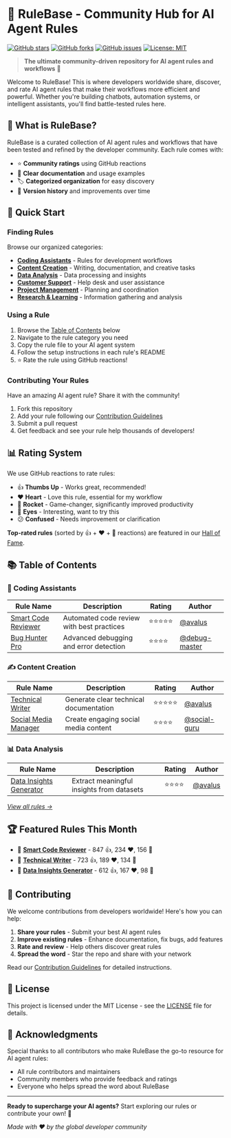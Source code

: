 # 🤖 RuleBase - Community Hub for AI Agent Rules

[![GitHub stars](https://img.shields.io/github/stars/avalus/rulebase?style=social)](https://github.com/avalus/rulebase/stargazers)
[![GitHub forks](https://img.shields.io/github/forks/avalus/rulebase?style=social)](https://github.com/avalus/rulebase/network/members)
[![GitHub issues](https://img.shields.io/github/issues/avalus/rulebase)](https://github.com/avalus/rulebase/issues)
[![License: MIT](https://img.shields.io/badge/License-MIT-yellow.svg)](https://opensource.org/licenses/MIT)

> **The ultimate community-driven repository for AI agent rules and workflows** 🚀

Welcome to RuleBase! This is where developers worldwide share, discover, and rate AI agent rules that make their workflows more efficient and powerful. Whether you're building chatbots, automation systems, or intelligent assistants, you'll find battle-tested rules here.

## 🌟 What is RuleBase?

RuleBase is a curated collection of AI agent rules and workflows that have been tested and refined by the developer community. Each rule comes with:

- ⭐ **Community ratings** using GitHub reactions
- 📝 **Clear documentation** and usage examples  
- 🏷️ **Categorized organization** for easy discovery
- 🔄 **Version history** and improvements over time

## 🚀 Quick Start

### Finding Rules
Browse our organized categories:
- [**Coding Assistants**](./rules/coding/) - Rules for development workflows
- [**Content Creation**](./rules/content/) - Writing, documentation, and creative tasks
- [**Data Analysis**](./rules/data-analysis/) - Data processing and insights
- [**Customer Support**](./rules/customer-support/) - Help desk and user assistance
- [**Project Management**](./rules/project-management/) - Planning and coordination
- [**Research & Learning**](./rules/research/) - Information gathering and analysis

### Using a Rule
1. Browse the [Table of Contents](#-table-of-contents) below
2. Navigate to the rule category you need
3. Copy the rule file to your AI agent system
4. Follow the setup instructions in each rule's README
5. ⭐ Rate the rule using GitHub reactions!

### Contributing Your Rules
Have an amazing AI agent rule? Share it with the community!
1. Fork this repository
2. Add your rule following our [Contribution Guidelines](./CONTRIBUTING.md)
3. Submit a pull request
4. Get feedback and see your rule help thousands of developers!

## 📊 Rating System

We use GitHub reactions to rate rules:
- 👍 **Thumbs Up** - Works great, recommended!
- ❤️ **Heart** - Love this rule, essential for my workflow
- 🚀 **Rocket** - Game-changer, significantly improved productivity  
- 👀 **Eyes** - Interesting, want to try this
- 😕 **Confused** - Needs improvement or clarification

**Top-rated rules** (sorted by 👍 + ❤️ + 🚀 reactions) are featured in our [Hall of Fame](./HALL_OF_FAME.md).

## 📚 Table of Contents

### 🔧 Coding Assistants
| Rule Name | Description | Rating | Author |
|-----------|-------------|--------|--------|
| [Smart Code Reviewer](./rules/coding/smart-code-reviewer/) | Automated code review with best practices | ⭐⭐⭐⭐⭐ | [@avalus](https://github.com/avalus) |
| [Bug Hunter Pro](./rules/coding/bug-hunter-pro/) | Advanced debugging and error detection | ⭐⭐⭐⭐ | [@debug-master](https://github.com/debug-master) |

### ✍️ Content Creation  
| Rule Name | Description | Rating | Author |
|-----------|-------------|--------|--------|
| [Technical Writer](./rules/content/technical-writer/) | Generate clear technical documentation | ⭐⭐⭐⭐⭐ | [@avalus](https://github.com/avalus) |
| [Social Media Manager](./rules/content/social-media-manager/) | Create engaging social media content | ⭐⭐⭐⭐ | [@social-guru](https://github.com/social-guru) |

### 📊 Data Analysis
| Rule Name | Description | Rating | Author |
|-----------|-------------|--------|--------|
| [Data Insights Generator](./rules/data-analysis/insights-generator/) | Extract meaningful insights from datasets | ⭐⭐⭐⭐ | [@avalus](https://github.com/avalus) |

*[View all rules →](./RULES_INDEX.md)*

## 🏆 Featured Rules This Month

- 🥇 **[Smart Code Reviewer](./rules/coding/smart-code-reviewer/)** - 847 👍, 234 ❤️, 156 🚀
- 🥈 **[Technical Writer](./rules/content/technical-writer/)** - 723 👍, 189 ❤️, 134 🚀  
- 🥉 **[Data Insights Generator](./rules/data-analysis/insights-generator/)** - 612 👍, 167 ❤️, 98 🚀

## 🤝 Contributing

We welcome contributions from developers worldwide! Here's how you can help:

1. **Share your rules** - Submit your best AI agent rules
2. **Improve existing rules** - Enhance documentation, fix bugs, add features
3. **Rate and review** - Help others discover great rules
4. **Spread the word** - Star the repo and share with your network

Read our [Contribution Guidelines](./CONTRIBUTING.md) for detailed instructions.

## 📄 License

This project is licensed under the MIT License - see the [LICENSE](LICENSE) file for details.

## 🙏 Acknowledgments

Special thanks to all contributors who make RuleBase the go-to resource for AI agent rules:

- All rule contributors and maintainers
- Community members who provide feedback and ratings
- Everyone who helps spread the word about RuleBase

---

**Ready to supercharge your AI agents?** Start exploring our rules or contribute your own! 🚀

*Made with ❤️ by the global developer community*